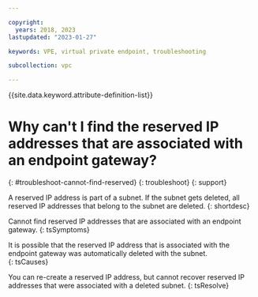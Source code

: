 ```yaml
---

copyright:
  years: 2018, 2023
lastupdated: "2023-01-27"

keywords: VPE, virtual private endpoint, troubleshooting

subcollection: vpc

---
```


{{site.data.keyword.attribute-definition-list}}

# Why can't I find the reserved IP addresses that are associated with an endpoint gateway?
{: #troubleshoot-cannot-find-reserved}
{: troubleshoot}
{: support}

A reserved IP address is part of a subnet. If the subnet gets deleted, all reserved IP addresses that belong to the subnet are deleted.
{: shortdesc}

Cannot find reserved IP addresses that are associated with an endpoint gateway.
{: tsSymptoms}

It is possible that the reserved IP address that is associated with the endpoint gateway was automatically deleted with the subnet.  
{: tsCauses}

You can re-create a reserved IP address, but cannot recover reserved IP addresses that were associated with a deleted subnet.
{: tsResolve}
